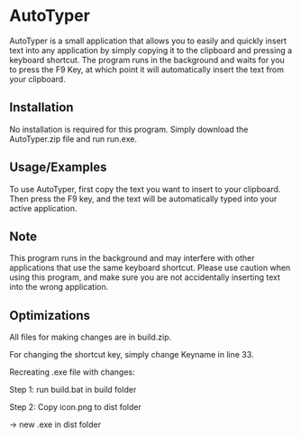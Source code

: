 
# AutoTyper

AutoTyper is a small application that allows you to easily and quickly insert text into any application by simply copying it to the clipboard and pressing a keyboard shortcut. The program runs in the background and waits for you to press the F9 Key, at which point it will automatically insert the text from your clipboard.



## Installation

No installation is required for this program. 
Simply download the AutoTyper.zip file and run run.exe.
    
## Usage/Examples

To use AutoTyper, first copy the text you want to insert to your clipboard. Then press the F9 key, and the text will be automatically typed into your active application.


## Note

This program runs in the background and may interfere with other applications that use the same keyboard shortcut. Please use caution when using this program, and make sure you are not accidentally inserting text into the wrong application.

## Optimizations
All files for making changes are in build.zip.

For changing the shortcut key, simply change Keyname in line 33. 

Recreating .exe file with changes: 

Step 1: run build.bat in build folder 

Step 2: Copy icon.png to dist folder 

-> new .exe in dist folder

